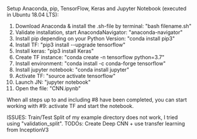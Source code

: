 Setup Anaconda, pip, TensorFlow, Keras and Jupyter Notebook (executed in Ubuntu 18.04 LTS):

1.  Download Anaconda & install the .sh-file by terminal:          "bash filename.sh"
2.  Validate installation, start AnacondaNavigator:                "anaconda-navigator"
3.  Install pip depending on your Python Version:                  "conda install pip3"
4.  Install TF:                                                    "pip3 install --upgrade tensorflow"
5.  Install keras: 	                                               "pip3 install Keras"
6.  Create TF instance:                                            "conda create -n tensorflow python=3.7"
7.  Install environment:                                           "conda install -c conda-forge tensorflow"
8.  Install jupyter notebook:                                      "conda install jupyter"
9.  Activate TF:                                                   "source activate tensorflow"
10. Launch JN:                                                     "jupyter notebook"
11. Open the file:                                                 "CNN.ipynb"

When all steps up to and including #8 have been completed, you can start working with #9: activate TF and start the notebook.

ISSUES: Train/Test Split of my example directory does not work, I tried using "validation_split".
TODOs: Create Deep CNN + use transfer learning from InceptionV3
